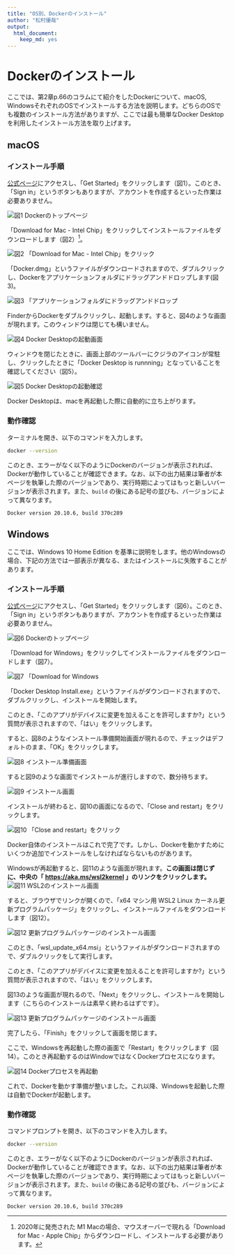 ```yaml
---
title: "OS別、Dockerのインストール"
author: "松村優哉"
output:
  html_document:
    keep_md: yes
---
```




# Dockerのインストール
ここでは、第2章p.66のコラムにて紹介をしたDockerについて、macOS, WindowsそれぞれのOSでインストールする方法を説明します。どちらのOSでも複数のインストール方法がありますが、ここでは最も簡単なDocker Desktopを利用したインストール方法を取り上げます。

## macOS
### インストール手順
[公式ページ](https://www.docker.com/)にアクセスし、「Get Started」をクリックします（図1）。このとき、「Sign in」というボタンもありますが、アカウントを作成するといった作業は必要ありません。

![図1 Dockerのトップページ](./docker_install_img/docker_top.png)


「Download for Mac - Intel Chip」をクリックしてインストールファイルをダウンロードします（図2）[^m1mac]。

[^m1mac]: 2020年に発売された M1 Macの場合、マウスオーバーで現れる「Download for Mac - Apple Chip」からダウンロードし、インストールする必要があります。

![図2 「Download for Mac - Intel Chip」をクリック](./docker_install_img/docker_for_mac.png)

「Docker.dmg」というファイルがダウンロードされますので、ダブルクリックし、Dockerをアプリケーションフォルダにドラッグアンドドロップします(図3)。

![図3 「アプリケーションフォルダにドラッグアンドドロップ](./docker_install_img/install_docker_mac.png)

FinderからDockerをダブルクリックし、起動します。すると、図4のような画面が現れます。このウィンドウは閉じても構いません。

![図4 Docker Desktopの起動画面](./docker_install_img/docker_desktop_mac.png)

ウィンドウを閉じたときに、画面上部のツールバーにクジラのアイコンが常駐し、クリックしたときに「Docker Desktop is runnning」となっていることを確認してください（図5）。

![図5 Docker Desktopの起動確認](./docker_install_img/docker_running_mac.png)

Docker Desktopは、macを再起動した際に自動的に立ち上がります。

### 動作確認
ターミナルを開き、以下のコマンドを入力します。


```sh
docker --version
```

このとき、エラーがなく以下のようにDockerのバージョンが表示されれば、Dockerが動作していることが確認できます。なお、以下の出力結果は筆者が本ページを執筆した際のバージョンであり、実行時期によってはもっと新しいバージョンが表示されます。また、`build` の後にある記号の並びも、バージョンによって異なります。

```
Docker version 20.10.6, build 370c289
```

## Windows
ここでは、Windows 10 Home Edition を基準に説明をします。他のWindowsの場合、下記の方法では一部表示が異なる、またはインストールに失敗することがあります。

### インストール手順
[公式ページ](https://www.docker.com/)にアクセスし、「Get Started」をクリックします（図6）。このとき、「Sign in」というボタンもありますが、アカウントを作成するといった作業は必要ありません。

![図6 Dockerのトップページ](./docker_install_img/docker_top.png)


「Download for Windows」をクリックしてインストールファイルをダウンロードします（図7）。

![図7 「Download for Windows](./docker_install_img/docker_for_win.png)

「Docker Desktop Install.exe」というファイルがダウンロードされますので、ダブルクリックし、インストールを開始します。

このとき、「このアプリがデバイスに変更を加えることを許可しますか?」という質問が表示されますので、「はい」をクリックします。

すると、図8のようなインストール準備開始画面が現れるので、チェックはデフォルトのまま、「OK」をクリックします。

![図8 インストール準備画面](./docker_install_img/configuation.png)

すると図9のような画面でインストールが進行しますので、数分待ちます。

![図9 インストール画面](./docker_install_img/installing_win.png)

インストールが終わると、図10の画面になるので、「Close and restart」をクリックします。

![図10 「Close and restart」をクリック](./docker_install_img/close_and_restart.png)

Docker自体のインストールはこれで完了です。しかし、Dockerを動かすためにいくつか追加でインストールをしなければならないものがあります。

Windowsが再起動すると、図11のような画面が現れます。**この画面は閉じずに、中央の「 https://aka.ms/wsl2kernel 」のリンクをクリックします。**
![図11 WSL2のインストール画面](./docker_install_img/install_wsl2.png)

すると、ブラウザでリンクが開くので、「x64 マシン用 WSL2 Linux カーネル更新プログラムパッケージ」をクリックし、インストールファイルをダウンロードします（図12）。

![図12 更新プログラムパッケージのインストール画面](./docker_install_img/install_linux_package.png)

このとき、「wsl_update_x64.msi」というファイルがダウンロードされますので、ダブルクリックをして実行します。

このとき、「このアプリがデバイスに変更を加えることを許可しますか?」という質問が表示されますので、「はい」をクリックします。

図13のような画面が現れるので、「Next」をクリックし、インストールを開始します（こちらのインストールは素早く終わるはずです）。

![図13 更新プログラムパッケージのインストール画面](./docker_install_img/wsl_setup.png)

完了したら、「Finish」をクリックして画面を閉じます。

ここで、Windowsを再起動した際の画面で「Restart」をクリックします（図14）。このとき再起動するのはWindowではなくDockerプロセスになります。

![図14 Dockerプロセスを再起動](./docker_install_img/restart_docker_win.png)

これで、Dockerを動かす準備が整いました。これ以降、Windowsを起動した際は自動でDockerが起動します。

### 動作確認
コマンドプロンプトを開き、以下のコマンドを入力します。


```sh
docker --version
```

このとき、エラーがなく以下のようにDockerのバージョンが表示されれば、Dockerが動作していることが確認できます。なお、以下の出力結果は筆者が本ページを執筆した際のバージョンであり、実行時期によってはもっと新しいバージョンが表示されます。また、`build` の後にある記号の並びも、バージョンによって異なります。

```
Docker version 20.10.6, build 370c289
```
